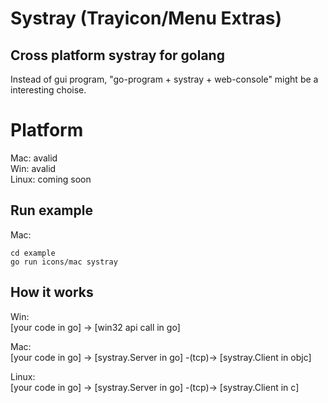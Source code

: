 Systray (Trayicon/Menu Extras)
=======


## Cross platform systray for golang

Instead of gui program, "go-program + systray + web-console" might be a interesting choise.


# Platform

Mac: avalid  
Win: avalid  
Linux: coming soon  


## Run example

Mac:
```
cd example
go run icons/mac systray
```

## How it works

Win:  
    [your code in go] -> [win32 api call in go]

Mac:  
    [your code in go] -> [systray.Server in go] -(tcp)-> [systray.Client in objc]

Linux:  
    [your code in go] -> [systray.Server in go] -(tcp)-> [systray.Client in c]


